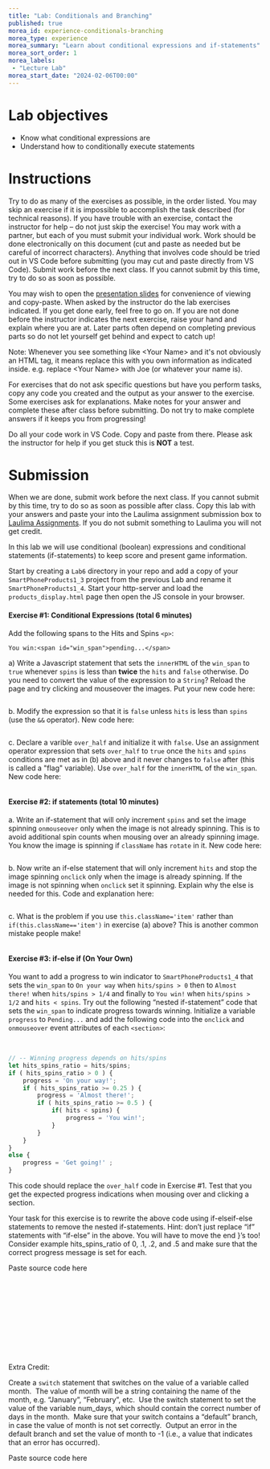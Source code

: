 ```yaml
--- 
title: "Lab: Conditionals and Branching" 
published: true 
morea_id: experience-conditionals-branching
morea_type: experience 
morea_summary: "Learn about conditional expressions and if-statements"
morea_sort_order: 1 
morea_labels:
 - "Lecture Lab"
morea_start_date: "2024-02-06T00:00"
---
```

# Lab objectives
- Know what conditional expressions are
- Understand how to conditionally execute statements

# Instructions
Try to do as many of the exercises as possible, in the order listed. You may skip an exercise if it is impossible to accomplish the task described (for technical reasons). If you have trouble with an exercise, contact the instructor for help – do not just skip the exercise! You may work with a partner, but each of you must submit your individual work. Work should be done electronically on this document (cut and paste as needed but be careful of incorrect characters). Anything that involves code should be tried out in VS Code before submitting (you may cut and paste directly from VS Code). Submit work before the next class. If you cannot submit by this time, try to do so as soon as possible.

You may wish to open the [presentation slides](ITM352_flow_control_I.pptx) for convenience of viewing and copy-paste. When asked by the instructor do the lab exercises indicated. If you get done early, feel free to go on. If you are not done before the instructor indicates the next exercise, raise your hand and explain where you are at. Later parts often depend on completing previous parts so do not let yourself get behind and expect to catch up!

Note: Whenever you see something like \<Your Name\> and it's not obviously an HTML tag, it means replace this with you own information as indicated inside. e.g. replace \<Your Name\> with Joe (or whatever your name is).

For exercises that do not ask specific questions but have you perform tasks, copy any code you created and the output as your answer to the exercise. Some exercises ask for explanations. Make notes for your answer and complete these after class before submitting. Do not try to make complete answers if it keeps you from progressing!

Do all your code work in VS Code. Copy and paste from there. Please ask the instructor for help if you get stuck this is **NOT** a test.

# Submission
When we are done, submit work before the next class. If you cannot submit by this time, try to do so as soon as possible after class. Copy this lab with your answers and paste your into the Laulima assignment submission box to [Laulima Assignments](https://laulima.hawaii.edu). If you do not submit something to Laulima you will not get credit.
 
In this lab we will use conditional (boolean) expressions and conditional statements (if-statements) to keep score and present game information.

Start by creating a `Lab6` directory in your repo and add a copy of your `SmartPhoneProducts1_3` project from the previous Lab and rename it  `SmartPhoneProducts1_4`. Start your http-server and load the `products_display.html` page then open the JS console in your browser. 


#### Exercise #1: Conditional Expressions (total 6 minutes)
Add the following spans to the Hits and Spins `<p>`:
```
You win:<span id="win_span">pending...</span>
```

a) Write a Javascript statement that sets the `innerHTML` of the `win_span` to `true` whenever `spins`  is less than **twice** the `hits` and `false` otherwise. Do you need to convert the value of the expression to a `String`? Reload the page and try clicking and mouseover the images. Put your new code here:
```

```

b. Modify the expression so that it is `false` unless `hits` is less than `spins` (use the `&&` operator). New code here:
```

```

c. Declare a varible `over_half` and initialize it with `false`. Use an assignment operator expression that sets `over_half` to `true` once the `hits` and `spins` conditions are met as in (b) above and it never changes to `false` after (this is called a "flag" variable). Use `over_half` for the `innerHTML` of the `win_span`. New code here:
```

```

#### Exercise #2: if statements (total 10 minutes)

a. Write an if-statement that will only increment `spins` and set the image spinning `onmouseover` only when the image is not already spinning. This is to avoid additional spin counts when mousing over an already spinning image. You know the image is spinning if `className` has `rotate` in it. New code here:
```

```

b. Now write an if-else statement that will only increment `hits` and stop the image spinning `onclick` only when the image is already spinning. If the image is not spinning when `onclick` set it spinning. Explain why the else is needed for this. Code and explanation here:
```

```

c. What is the problem if you use `this.className='item'` rather than `if(this.className=='item')` in exercise (a) above? This is another common mistake people make!
```

```


#### Exercise #3: if-else if (On Your Own)

You want to add a progress to win indicator to `SmartPhoneProducts1_4` that sets the `win_span` to `On your way` when `hits/spins > 0` then to `Almost there!` when `hits/spins > 1/4` and finally to `You win!` when `hits/spins > 1/2` and `hits < spins`. Try out the following “nested if-statement” code that sets the `win_span` to indicate progress towards winning. Initialize a variable `progress` to `Pending...` and add the following code into the `onclick` and `onmouseover` event attributes of each `<section>`: 

 
```Javascript
// -- Winning progress depends on hits/spins
let hits_spins_ratio = hits/spins;
if ( hits_spins_ratio > 0 ) {
    progress = 'On your way!';
    if ( hits_spins_ratio >= 0.25 ) {
        progress = 'Almost there!';
        if ( hits_spins_ratio >= 0.5 ) {
            if( hits < spins) { 
                progress = 'You win!';
            }
        }
    }
}
else {
    progress = 'Get going!' ;
}

```
This code should replace the `over_half` code in Exercise #1. Test that you get the expected progress indications when mousing over and clicking a section. 

Your task for this exercise is to rewrite the above code using if-elseif-else statements to remove the nested if-statements. Hint: don’t just replace “if” statements with “if-else” in the above. You will have to move the end }’s too! Consider example hits_spins_ratio of 0, .1, .2, and .5 and make sure that the correct progress message is set for each.

Paste source code here
```



````
 

 

 

 

Extra Credit:



Create a `switch` statement that switches on the value of a variable called month.  The value of month will be a string containing the name of the month, e.g. “January”, “February”, etc.  Use the switch statement to set the value of the variable num_days, which should contain the correct number of days in the month.  Make sure that your switch contains a “default” branch, in case the value of month is not set correctly.  Output an error in the default branch and set the value of month to -1 (i.e., a value that indicates that an error has occurred).



Paste source code here

